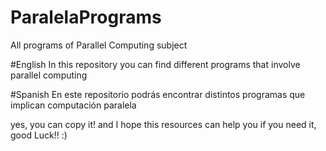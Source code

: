 # ParalelaPrograms
All programs of Parallel Computing subject

#English
In this repository you can find different programs that involve parallel computing

#Spanish
En este repositorio podrás encontrar distintos programas que implican computación paralela

yes, you can copy it!
and I hope this resources can help you if you need it, good Luck!! :)
